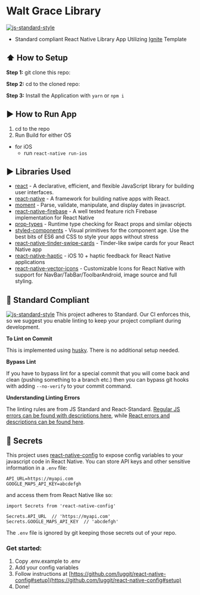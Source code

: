 #  Walt Grace Library
[![js-standard-style](https://img.shields.io/badge/code%20style-standard-brightgreen.svg?style=flat)](http://standardjs.com/)

* Standard compliant React Native Library App Utilizing [Ignite](https://github.com/infinitered/ignite) Template

## :arrow_up: How to Setup

**Step 1:** git clone this repo:

**Step 2:** cd to the cloned repo:

**Step 3:** Install the Application with `yarn` or `npm i`


## :arrow_forward: How to Run App

1. cd to the repo
2. Run Build for either OS
  * for iOS
    * run `react-native run-ios`

## :arrow_forward: Libraries Used

* [react](https://github.com/facebook/react) - A declarative, efficient, and flexible JavaScript library for building user interfaces.
* [react-native](https://github.com/facebook/react-native) - A framework for building native apps with React.
* [moment](https://github.com/moment/moment) - Parse, validate, manipulate, and display dates in javascript.
* [react-native-firebase](https://github.com/invertase/react-native-firebase) - A well tested feature rich Firebase implementation for React Native
* [prop-types](https://github.com/facebook/prop-types) - Runtime type checking for React props and similar objects
* [styled-components](https://github.com/styled-components/styled-components) - Visual primitives for the component age. Use the best bits of ES6 and CSS to style your apps without stress
* [react-native-tinder-swipe-cards](https://github.com/meteor-factory/react-native-tinder-swipe-cards) - Tinder-like swipe cards for your React Native app
* [react-native-haptic](https://github.com/charlesvinette/react-native-haptic) - iOS 10 + haptic feedback for React Native applications
* [react-native-vector-icons](https://github.com/oblador/react-native-vector-icons) - Customizable Icons for React Native with support for NavBar/TabBar/ToolbarAndroid, image source and full styling.

## :no_entry_sign: Standard Compliant

[![js-standard-style](https://cdn.rawgit.com/feross/standard/master/badge.svg)](https://github.com/feross/standard)
This project adheres to Standard.  Our CI enforces this, so we suggest you enable linting to keep your project compliant during development.

**To Lint on Commit**

This is implemented using [husky](https://github.com/typicode/husky). There is no additional setup needed.

**Bypass Lint**

If you have to bypass lint for a special commit that you will come back and clean (pushing something to a branch etc.) then you can bypass git hooks with adding `--no-verify` to your commit command.

**Understanding Linting Errors**

The linting rules are from JS Standard and React-Standard.  [Regular JS errors can be found with descriptions here](http://eslint.org/docs/rules/), while [React errors and descriptions can be found here](https://github.com/yannickcr/eslint-plugin-react).

## :closed_lock_with_key: Secrets

This project uses [react-native-config](https://github.com/luggit/react-native-config) to expose config variables to your javascript code in React Native. You can store API keys
and other sensitive information in a `.env` file:

```
API_URL=https://myapi.com
GOOGLE_MAPS_API_KEY=abcdefgh
```

and access them from React Native like so:

```
import Secrets from 'react-native-config'

Secrets.API_URL  // 'https://myapi.com'
Secrets.GOOGLE_MAPS_API_KEY  // 'abcdefgh'
```

The `.env` file is ignored by git keeping those secrets out of your repo.

### Get started:
1. Copy .env.example to .env
2. Add your config variables
3. Follow instructions at [https://github.com/luggit/react-native-config#setup](https://github.com/luggit/react-native-config#setup)
4. Done!
